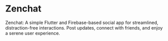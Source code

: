 # Zenchat
 Zenchat: A simple Flutter and Firebase-based social app for streamlined, distraction-free interactions. Post updates, connect with friends, and enjoy a serene user experience.
